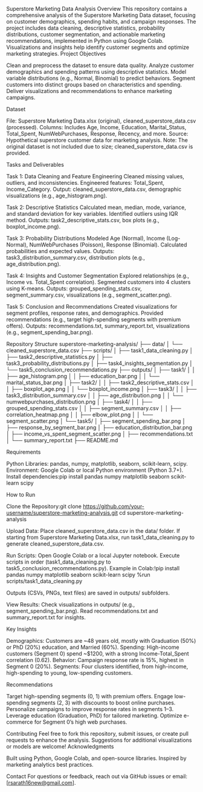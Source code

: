 Superstore Marketing Data Analysis
Overview
This repository contains a comprehensive analysis of the Superstore Marketing Data dataset, focusing on customer demographics, spending habits, and campaign responses. The project includes data cleaning, descriptive statistics, probability distributions, customer segmentation, and actionable marketing recommendations, implemented in Python using Google Colab. Visualizations and insights help identify customer segments and optimize marketing strategies.
Project Objectives

Clean and preprocess the dataset to ensure data quality.
Analyze customer demographics and spending patterns using descriptive statistics.
Model variable distributions (e.g., Normal, Binomial) to predict behaviors.
Segment customers into distinct groups based on characteristics and spending.
Deliver visualizations and recommendations to enhance marketing campaigns.

Dataset

File: Superstore Marketing Data.xlsx (original), cleaned_superstore_data.csv (processed).
Columns: Includes Age, Income, Education, Marital_Status, Total_Spent, NumWebPurchases, Response, Recency, and more.
Source: Hypothetical superstore customer data for marketing analysis.
Note: The original dataset is not included due to size; cleaned_superstore_data.csv is provided.

Tasks and Deliverables

Task 1: Data Cleaning and Feature Engineering
Cleaned missing values, outliers, and inconsistencies.
Engineered features: Total_Spent, Income_Category.
Output: cleaned_superstore_data.csv, demographic visualizations (e.g., age_histogram.png).


Task 2: Descriptive Statistics
Calculated mean, median, mode, variance, and standard deviation for key variables.
Identified outliers using IQR method.
Outputs: task2_descriptive_stats.csv, box plots (e.g., boxplot_income.png).


Task 3: Probability Distributions
Modeled Age (Normal), Income (Log-Normal), NumWebPurchases (Poisson), Response (Binomial).
Calculated probabilities and expected values.
Outputs: task3_distribution_summary.csv, distribution plots (e.g., age_distribution.png).


Task 4: Insights and Customer Segmentation
Explored relationships (e.g., Income vs. Total_Spent correlation).
Segmented customers into 4 clusters using K-means.
Outputs: grouped_spending_stats.csv, segment_summary.csv, visualizations (e.g., segment_scatter.png).


Task 5: Conclusion and Recommendations
Created visualizations for segment profiles, response rates, and demographics.
Provided recommendations (e.g., target high-spending segments with premium offers).
Outputs: recommendations.txt, summary_report.txt, visualizations (e.g., segment_spending_bar.png).



Repository Structure
superstore-marketing-analysis/
├── data/
│   └── cleaned_superstore_data.csv
├── scripts/
│   ├── task1_data_cleaning.py
│   ├── task2_descriptive_statistics.py
│   ├── task3_probability_distributions.py
│   ├── task4_insights_segmentation.py
│   └── task5_conclusion_recommendations.py
├── outputs/
│   ├── task1/
│   │   ├── age_histogram.png
│   │   ├── education_bar.png
│   │   └── marital_status_bar.png
│   ├── task2/
│   │   ├── task2_descriptive_stats.csv
│   │   ├── boxplot_age.png
│   │   └── boxplot_income.png
│   ├── task3/
│   │   ├── task3_distribution_summary.csv
│   │   ├── age_distribution.png
│   │   └── numwebpurchases_distribution.png
│   ├── task4/
│   │   ├── grouped_spending_stats.csv
│   │   ├── segment_summary.csv
│   │   ├── correlation_heatmap.png
│   │   ├── elbow_plot.png
│   │   └── segment_scatter.png
│   └── task5/
│       ├── segment_spending_bar.png
│       ├── response_by_segment_bar.png
│       ├── education_distribution_bar.png
│       ├── income_vs_spent_segment_scatter.png
│       ├── recommendations.txt
│       └── summary_report.txt
├── README.md

Requirements

Python Libraries: pandas, numpy, matplotlib, seaborn, scikit-learn, scipy.
Environment: Google Colab or local Python environment (Python 3.7+).
Install dependencies:pip install pandas numpy matplotlib seaborn scikit-learn scipy



How to Run

Clone the Repository:git clone https://github.com/your-username/superstore-marketing-analysis.git
cd superstore-marketing-analysis


Upload Data:
Place cleaned_superstore_data.csv in the data/ folder.
If starting from Superstore Marketing Data.xlsx, run task1_data_cleaning.py to generate cleaned_superstore_data.csv.


Run Scripts:
Open Google Colab or a local Jupyter notebook.
Execute scripts in order (task1_data_cleaning.py to task5_conclusion_recommendations.py).
Example in Colab:!pip install pandas numpy matplotlib seaborn scikit-learn scipy
%run scripts/task1_data_cleaning.py


Outputs (CSVs, PNGs, text files) are saved in outputs/ subfolders.


View Results:
Check visualizations in outputs/ (e.g., segment_spending_bar.png).
Read recommendations.txt and summary_report.txt for insights.



Key Insights

Demographics: Customers are ~48 years old, mostly with Graduation (50%) or PhD (20%) education, and Married (60%).
Spending: High-income customers (Segment 0) spend ~$1200, with a strong Income-Total_Spent correlation (0.62).
Behavior: Campaign response rate is 15%, highest in Segment 0 (20%).
Segments: Four clusters identified, from high-income, high-spending to young, low-spending customers.

Recommendations

Target high-spending segments (0, 1) with premium offers.
Engage low-spending segments (2, 3) with discounts to boost online purchases.
Personalize campaigns to improve response rates in segments 1–3.
Leverage education (Graduation, PhD) for tailored marketing.
Optimize e-commerce for Segment 0’s high web purchases.

Contributing
Feel free to fork this repository, submit issues, or create pull requests to enhance the analysis. Suggestions for additional visualizations or models are welcome!
Acknowledgments

Built using Python, Google Colab, and open-source libraries.
Inspired by marketing analytics best practices.

Contact
For questions or feedback, reach out via GitHub issues or email: [rsarath16new@gmail.com].
